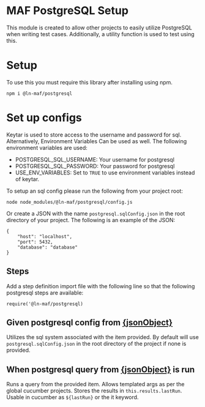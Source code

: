 # MAF PostgreSQL Setup

This module is created to allow other projects to easily utilize PostgreSQL when writing test cases.  Additionally, a utility function is used to test using this.

# Setup

To use this you must require this library after installing using npm.
```
npm i @ln-maf/postgresql
```

# Set up configs

Keytar is used to store access to the username and password for sql. Alternatively, Environment Variables Can be used as well. The following environment variables are used:
- POSTGRESQL_SQL_USERNAME: Your username for postgresql
- POSTGRESQL_SQL_PASSWORD: Your password for postgresql
- USE_ENV_VARIABLES: Set to `TRUE` to use environment variables instead of keytar.

To setup an sql config please run the following from your project root:
```
node node_modules/@ln-maf/postgresql/config.js
```
Or create a JSON with the name `postgresql.sqlConfig.json` in the root directory of your project.  The following is an example of the JSON:
```
{
    "host": "localhost",
    "port": 5432,
    "database": "database"
}
```

## Steps
Add a step definition import file with the following line so that the following postgresql steps are available:
```
require('@ln-maf/postgresql)
```

## Given postgresql config from [{jsonObject}](../validations/JSONObject.md)
Utilizes the sql system associated with the item provided. By default will use `postgresql.sqlConfig.json` in the root directory of the project if none is provided.

## When postgresql query from [{jsonObject}](../validations/JSONObject.md) is run
Runs a query from the provided item. Allows templated args as per the global cucumber projects. Stores the results in `this.results.lastRun`. Usable in cucumber as `${lastRun}` or the it keyword.

[npm-image]:https://img.shields.io/npm/v/@ln-maf/postgresql.svg
[npm-url]:https://www.npmjs.com/package/@ln-maf/postgresql-sql
[dep-image]:https://david-dm.org/hpcc-systems/MAF.svg?path=packages%2Fpostgresql
[dep-url]:https://github.com/hpcc-systems/MAF/tree/main/packages/postgressql